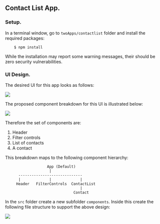 ## Contact List App.

### Setup.

In a terminal window, go to `twoApps/contactlist` folder and install the required packages:

        $ npm install

While the installation may report some warning messages, their should be zero security vulnerabilities.

### UI Design.

The desired UI for this app looks as follows:

![][contactsUI]

The proposed component breakdown for this UI is illustrated below:

![][contactsDesign]

Therefore the set of components are:

1. Header
1. Filter controls
1. List of contacts
1. A contact 

This breakdown maps to the following component hierarchy:

                       App (Default)
                        |
          -----------------------------
          |             |             |
         Header   FilterControls  ContactList
                                      |
                                   Contact

In the `src` folder create a new subfolder `components`. Inside this create the
 following file structure to support the above design:

![][contactfiles]

[contactsUI]: ./img/contactsUI.png
[contactsDesign]: ./img/contactsDesign.png
[contactfiles]: ./img/contactfiles.png
[faf]: https://fontawesome.com/
